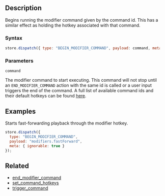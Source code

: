 ## Description

Begins running the modifier command given by the command id. This has a similar effect as holding the hotkey associated with that command.

### Syntax

```javascript
store.dispatch({ type: "BEGIN_MODIFIER_COMMAND", payload: command, meta: { ignorable: true } });
```

### Parameters

`command`

The modifier command to start executing. This command will not stop until an `END_MODIFIER_COMMAND` action with the same id is called or a user input triggers the end of the command. A full list of available command ids and their default hotkeys can be found [here](../External/commands.json).

## Examples

Starts fast-forwarding playback through the modifier hotkey.

```javascript
store.dispatch({
  type: "BEGIN_MODIFIER_COMMAND",
  payload: "modifiers.fastForward",
  meta: { ignorable: true }
});
```

## Related

- [end_modifier_command](./end_modifier_command.md)
- [set_command_hotkeys](./set_command_hotkeys.md)
- [trigger_command](./trigger_command.md)
